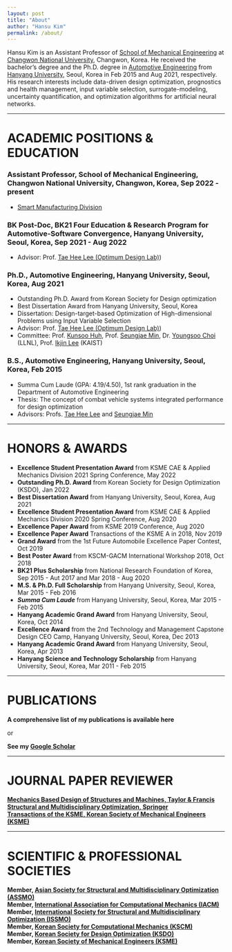 ```yaml
---
layout: post
title: "About"
author: "Hansu Kim"
permalink: /about/
---
```


Hansu Kim is an Assistant Professor of [School of Mechanical Engineering](https://www.changwon.ac.kr/sme/) at [Changwon National University](https://www.changwon.ac.kr/), Changwon, Korea. He received the bachelor’s degree and the Ph.D. degree in [Automotive Engineering](https://ae.hanyang.ac.kr/) from [Hanyang University](https://www.hanyang.ac.kr/), Seoul, Korea in Feb 2015 and Aug 2021, respectively. His research interests include data-driven design optimization, prognostics and health management, input variable selection, surrogate-modeling, uncertainty quantification, and optimization algorithms for artificial neural networks.

***

# ACADEMIC POSITIONS & EDUCATION   
### Assistant Professor, School of Mechanical Engineering, Changwon National University, Changwon, Korea, Sep 2022 - present   
* [Smart Manufacturing Division](https://www.changwon.ac.kr/smart/)   

### BK Post-Doc, BK21 Four Education & Research Program for Automotive-Software Convergence, Hanyang University, Seoul, Korea, Sep 2021 - Aug 2022   
* Advisor: Prof. [Tae Hee Lee (Optimum Design Lab)](http://odl.hanyang.ac.kr/))    

### Ph.D., Automotive Engineering, Hanyang University, Seoul, Korea, Aug 2021   
* Outstanding Ph.D. Award from Korean Society for Design optimization   
* Best Dissertation Award from Hanyang University, Seoul, Korea   
* Dissertation: Design-target-based Optimization of High-dimensional Problems using Input Variable Selection   
* Advisor: Prof. [Tae Hee Lee (Optimum Design Lab)](http://odl.hanyang.ac.kr/))   
* Committee: Prof. [Kunsoo Huh](http://mmc.hanyang.ac.kr/), Prof. [Seungjae Min](http://cdl.hanyang.ac.kr/), Dr. [Youngsoo Choi](https://people.llnl.gov/choi15) (LLNL), Prof. [Ikjin Lee](http://idol.kaist.ac.kr/) (KAIST)   

### B.S., Automotive Engineering, Hanyang University, Seoul, Korea, Feb 2015   
* Summa Cum Laude (GPA: 4.19/4.50), 1st rank graduation in the Department of Automotive Engineering   
* Thesis: The concept of combat vehicle systems integrated performance for design optimization   
* Advisors: Profs. [Tae Hee Lee](http://odl.hanyang.ac.kr/) and [Seungjae Min](http://cdl.hanyang.ac.kr/)   

***

# HONORS & AWARDS   
* **Excellence Student Presentation Award** from KSME CAE & Applied Mechanics Division 2021 Spring Conference, May 2022   
* **Outstanding Ph.D. Award** from Korean Society for Design Optimization (KSDO), Jan 2022   
* **Best Dissertation Award** from Hanyang University, Seoul, Korea, Aug 2021   
* **Excellence Student Presentation Award** from KSME CAE & Applied Mechanics Division 2020 Spring Conference, Aug 2020   
* **Excellence Paper Award** from KSME 2019 Conference, Aug 2020   
* **Excellence Paper Award** Transactions of the KSME A in 2018, Nov 2019   
* **Grand Award** from the 1st Future Automobile Excellence Paper Contest, Oct 2019   
* **Best Poster Award** from KSCM-GACM International Workshop 2018, Oct 2018   
* **BK21 Plus Scholarship** from National Research Foundation of Korea, Sep 2015 - Aut 2017 and Mar 2018 - Aug 2020   
* **M.S. & Ph.D. Full Scholarship** from Hanyang University, Seoul, Korea, Mar 2015 - Feb 2016   
* ***Summa Cum Laude*** from Hanyang University, Seoul, Korea, Mar 2015 - Feb 2015   
* **Hanyang Academic Grand Award** from Hanyang University, Seoul, Korea, Oct 2014   
* **Excellence Award** from the 2nd Technology and Management Capstone Design CEO Camp, Hanyang University, Seoul, Korea, Dec 2013   
* **Hanyang Academic Grand Award** from Hanyang University, Seoul, Korea, Apr 2013   
* **Hanyang Science and Technology Scholarship** from Hanyang University, Seoul, Korea, Mar 2011 - Feb 2015   

***

# PUBLICATIONS
**A comprehensive list of my publications is available here**   
   
or   
   
**See my [Google Scholar](https://scholar.google.co.kr/citations?user=U_RIRZ4AAAAJ&hl=ko&authuser=1)**   

***

# JOURNAL PAPER REVIEWER   
**[Mechanics Based Design of Structures and Machines, Taylor & Francis](https://www.tandfonline.com/journals/lmbd20)**   
**[Structural and Multidisciplinary Optimization, Springer](https://www.springer.com/journal/158/)**   
**[Transactions of the KSME, Korean Society of Mechanical Engineers (KSME)](http://journal.ksme.or.kr/)**   

***

# SCIENTIFIC & PROFESSIONAL SOCIETIES   
**Member, [Asian Society for Structural and Multidisciplinary Optimization (ASSMO)](http://assmo.org/)**   
**Member, [International Association for Computational Mechanics (IACM)](https://iacm.info/)**   
**Member, [International Society for Structural and Multidisciplinary Optimization (ISSMO)](http://www.issmo.net/)**   
**Member, [Korean Society for Computational Mechanics (KSCM)](http://kscm-society.org/)**   
**Member, [Korean Society for Design Optimization (KSDO)](https://ksdo.net/)**   
**Member, [Korean Society of Mechanical Engineers (KSME)](http://ksme.or.kr/main/)**   
